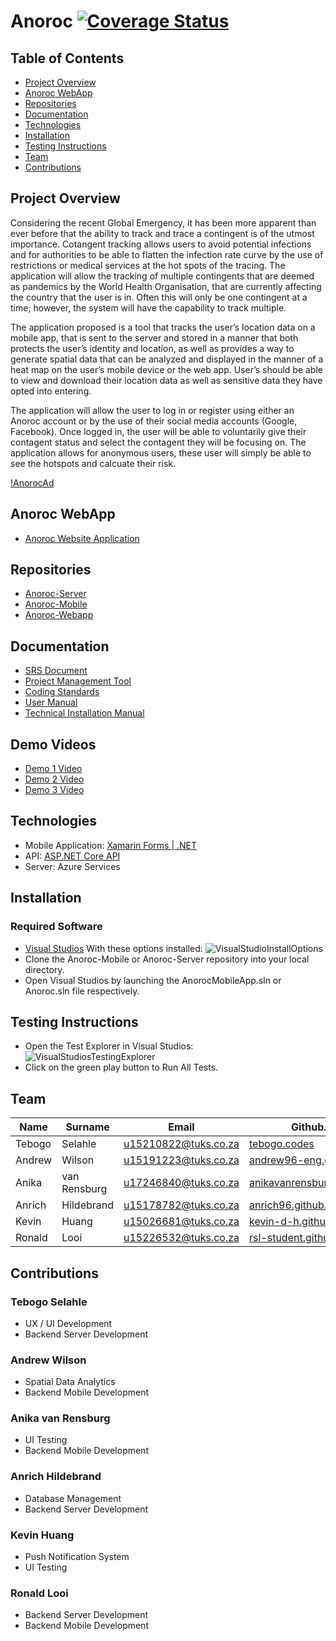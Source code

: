 # Anoroc [![Coverage Status](https://coveralls.io/repos/github/COS301-SE-2020/Anoroc-Server/badge.svg?branch=master)](https://coveralls.io/github/COS301-SE-2020/Anoroc-Server?branch=master)

## Table of Contents

- [Project Overview](#projectoverview)
- [Anoroc WebApp](#anorocwebApp)
- [Repositories](#repositories)
- [Documentation](#documentation)
- [Technologies](#technologies)
- [Installation](#installation)
- [Testing Instructions](#testinginstructions)
- [Team](#team)
- [Contributions](#Contributions)

## Project Overview
Considering the recent Global Emergency, it has been more apparent than ever before that the ability to track and trace a contingent is of the utmost importance. Cotangent tracking allows users to avoid potential infections and for authorities to be able to flatten the infection rate curve by the use of restrictions or medical services at the hot spots of the tracing.
The application will allow the tracking of multiple contingents that are deemed as pandemics by the World Health Organisation, that are currently affecting the country that the user is in. Often this will only be one contingent at a time; however, the system will have the capability to track multiple.

The application proposed is a tool that tracks the user’s location data on a mobile app, that is sent to the server and stored in a manner that both protects the user’s identity and location, as well as provides a way to generate spatial data that can be analyzed and displayed in the manner of a heat map on the user’s mobile device or the web app. User’s should be able to view and download their location data as well as sensitive data they have opted into entering.

The application will allow the user to log in or register using either an Anoroc account or by the use of their social media accounts (Google, Facebook). Once logged in, the user will be able to voluntarily give their contagent status and select the contagent they will be focusing on. The application allows for anonymous users, these user will simply be able to see the hotspots and calcuate their risk.

[!AnorocAd](https://user-images.githubusercontent.com/61750301/93405360-11be9000-f88d-11ea-8618-d70f88dfb62f.png)
## Anoroc WebApp

- [Anoroc Website Application](https://anoroc-webapp.azurewebsites.net/)

## Repositories

- [Anoroc-Server](https://github.com/COS301-SE-2020/Anoroc-Server)
- [Anoroc-Mobile](https://github.com/COS301-SE-2020/Anoroc-Mobile)
- [Anoroc-Webapp](https://github.com/COS301-SE-2020/Anoroc-WebApp)

## Documentation

- [SRS Document](https://drive.google.com/file/d/1tEJX2Pi01QK18ZgobkBEwzO-9_2slSnA/view?usp=sharing)
- [Project Management Tool](https://app.clubhouse.io/codesummoar)
- [Coding Standards](https://drive.google.com/file/d/1fbs0ovG67JU1S74ydh5dKuRe1_DKI3PR/view?usp=sharing)
- [User Manual](https://www.overleaf.com/read/ywfpmxbppkfr)
- [Technical Installation Manual](https://drive.google.com/file/d/1lIlmdtKBJa-hsQjx_8l6rTby1qm58ZKk/view?usp=sharing)

## Demo Videos

- [Demo 1 Video](https://bit.ly/2UDQRAk)
- [Demo 2 Video](https://bit.ly/30GxrNy)
- [Demo 3 Video](https://drive.google.com/file/d/1FZ1-xuz4U28NqynsULSySEHu_GjsHVEk/view?usp=sharing)

## Technologies

- Mobile Application: [Xamarin Forms | .NET](https://dotnet.microsoft.com/apps/xamarin/xamarin-forms)
- API: [ASP.NET Core API](https://dotnet.microsoft.com/apps/aspnet/apis)
- Server: Azure Services

## Installation

### Required Software

- [Visual Studios](https://visualstudio.microsoft.com/) With these options installed:
![VisualStudioInstallOptions](https://user-images.githubusercontent.com/61750301/84587406-413da680-ae1f-11ea-88f3-bad89050ea1a.png)
- Clone the Anoroc-Mobile or Anoroc-Server repository into your local directory.
- Open Visual Studios by launching the AnorocMobileApp.sln or Anoroc.sln file respectively.


## Testing Instructions

- Open the Test Explorer in Visual Studios:\
![VisualStudiosTestingExplorer](https://user-images.githubusercontent.com/61750301/88283131-264a3600-cceb-11ea-8b4c-5726d76ae633.png)
- Click on the green play button to Run All Tests.

## Team
| Name   | Surname    |        Email         |       Github.io        |
|--------|------------|----------------------|------------------------|
| Tebogo | Selahle     | u15210822@tuks.co.za | [tebogo.codes](https://tebogo.codes/)  |
| Andrew | Wilson     | u15191223@tuks.co.za | [andrew96-eng.github.io](https://andrew96-eng.github.io) |
| Anika  | van Rensburg | u17246840@tuks.co.za | [anikavanrensburg.github.io](https://anikavanrensburg.github.io) |
| Anrich | Hildebrand | u15178782@tuks.co.za | [anrich96.github.io](https://anrich96.github.io) |
| Kevin  | Huang | u15026681@tuks.co.za | [kevin-d-h.github.io](https://kevin-d-h.github.io/myCV/) |
| Ronald | Looi | u15226532@tuks.co.za | [rsl-student.github.io](https://rsl-student.github.io) |


## Contributions

### Tebogo Selahle

- UX / UI Development
- Backend Server Development

### Andrew Wilson

- Spatial Data Analytics
- Backend Mobile Development

### Anika van Rensburg

- UI Testing
- Backend Mobile Development

### Anrich Hildebrand

- Database Management
- Backend Server Development

### Kevin Huang

- Push Notification System
- UI Testing

### Ronald Looi

- Backend Server Development
- Backend Mobile Development
